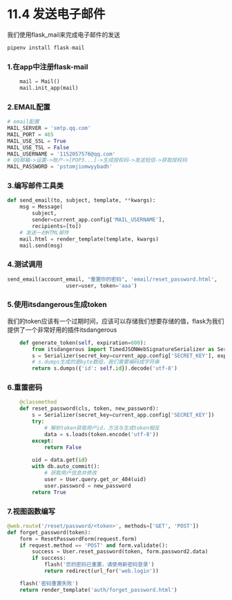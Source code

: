 # 11.4 发送电子邮件

我们使用flask_mail来完成电子邮件的发送
```python
pipenv install flask-mail
```

### 1.在app中注册flask-mail
```python
    mail = Mail()
    mail.init_app(mail)
```

### 2.EMAIL配置
```python
# email配置
MAIL_SERVER = 'smtp.qq.com'
MAIL_PORT = 465
MAIL_USE_SSL = True
MAIL_USE_TSL = False
MAIL_USERNAME = '1152057576@qq.com'
# QQ邮箱->设置->账户->[POP3...]->生成授权码->发送短信->获取授权码
MAIL_PASSWORD = 'pstomjiomwyybadh'
```

### 3.编写邮件工具类
```python
def send_email(to, subject, template, **kwargs):
    msg = Message(
        subject,
        sender=current_app.config['MAIL_USERNAME'],
        recipients=[to])
    # 发送一封HTML邮件
    mail.html = render_template(template, kwargs)
    mail.send(msg)
```

### 4.测试调用
```python
send_email(account_email, "重置你的密码", 'email/reset_password.html',
                   user=user, token='aaa')
```

### 5.使用itsdangerous生成token

我们的token应该有一个过期时间，应该可以存储我们想要存储的值，flask为我们提供了一个非常好用的插件itsdangerous
```python
    def generate_token(self, expiration=600):
        from itsdangerous import TimedJSONWebSignatureSerializer as Serializer
        s = Serializer(secret_key=current_app.config['SECRET_KEY'], expires_in=expiration)
        # s.dumps生成的是byte数组，我们需要编码成字符串
        return s.dumps({'id': self.id}).decode('utf-8')
```

### 6.重置密码
```python
    @classmethod
    def reset_password(cls, token, new_password):
        s = Serializer(secret_key=current_app.config['SECRET_KEY'])
        try:
            # 解析token获取用户id，方法与生成token相反
            data = s.loads(token.encode('utf-8'))
        except:
            return False
        
        uid = data.get(id)
        with db.auto_commit():
            # 获取用户信息并修改
            user = User.query.get_or_404(uid)
            user.password = new_password
        return True
```


### 7.视图函数编写
```python
@web.route('/reset/password/<token>', methods=['GET', 'POST'])
def forget_password(token):
    form = ResetPasswordForm(request.form)
    if request.method == 'POST' and form.validate():
        success = User.reset_password(token, form.password2.data)
        if success:
            flash('您的密码已重置，请使用新密码登录')
            return redirect(url_for('web.login'))

    flash('密码重置失败')
    return render_template('auth/forget_password.html')
```